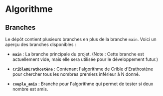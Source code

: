 # Algorithme

## Branches

Le dépôt contient plusieurs branches en plus de la branche `main`. Voici un aperçu des branches disponibles :

- **`main`** : La branche principale du projet. (Note : Cette branche est actuellement vide, mais elle sera utilisée pour le développement futur.)

- **`CribleDErathostène`** : Contenant l'algorithme de Crible d'Erathostène pour chercher tous les nombres premiers inférieur à N donné.

- **`couple_amis`** : Branche pour l'algorithme qui permet de tester si deux nombre est amis.


